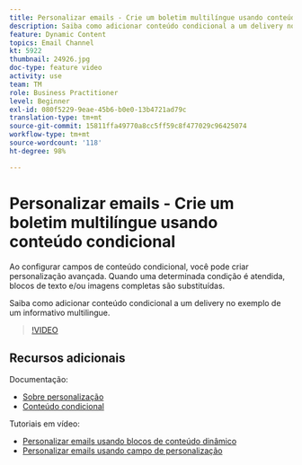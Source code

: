 ```yaml
---
title: Personalizar emails - Crie um boletim multilíngue usando conteúdo condicional
description: Saiba como adicionar conteúdo condicional a um delivery no exemplo de um informativo multilingue.
feature: Dynamic Content
topics: Email Channel
kt: 5922
thumbnail: 24926.jpg
doc-type: feature video
activity: use
team: TM
role: Business Practitioner
level: Beginner
exl-id: 080f5229-9eae-45b6-b0e0-13b4721ad79c
translation-type: tm+mt
source-git-commit: 15811ffa49770a8cc5ff59c8f477029c96425074
workflow-type: tm+mt
source-wordcount: '118'
ht-degree: 98%

---
```


# Personalizar emails - Crie um boletim multilíngue usando conteúdo condicional

Ao configurar campos de conteúdo condicional, você pode criar personalização avançada. Quando uma determinada condição é atendida, blocos de texto e/ou imagens completas são substituídas.

Saiba como adicionar conteúdo condicional a um delivery no exemplo de um informativo multilingue.

>[!VIDEO](https://video.tv.adobe.com/v/24926?quality=12)

## Recursos adicionais

Documentação:

* [Sobre personalização](https://docs.adobe.com/content/help/pt-BR/campaign-classic/using/sending-messages/personalizing-deliveries/about-personalization.html)
* [Conteúdo condicional](https://docs.adobe.com/content/help/pt-BR/campaign-classic/using/sending-messages/personalizing-deliveries/conditional-content.html)

Tutoriais em vídeo:

* [Personalizar emails usando blocos de conteúdo dinâmico](/help/sending-messages/email-channel/personalization-with-dynamic-content-blocks.md)
* [Personalizar emails usando campo de personalização](/help/sending-messages/email-channel/personalizing-emails-using-personalization-fields.md)
